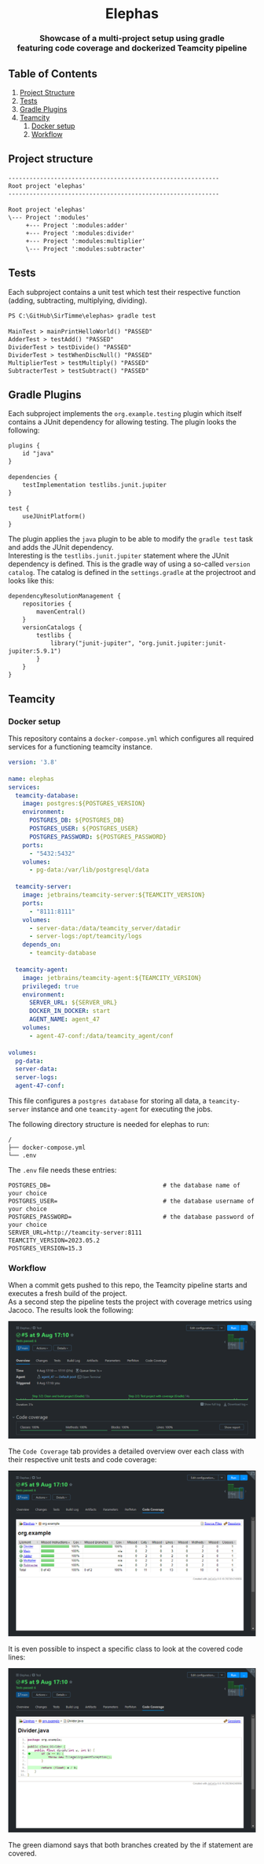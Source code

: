 <h1 align="center">Elephas</h1>

<h3 align="center">Showcase of a multi-project setup using gradle<br/>featuring code coverage and dockerized Teamcity pipeline</h3>

## Table of Contents
1. [Project Structure](#project-structure)
2. [Tests](#tests)
3. [Gradle Plugins](#gradle-plugins)
4. [Teamcity](#teamcity)
   1. [Docker setup](#docker-setup)
   2. [Workflow](#workflow)

## Project structure

````
------------------------------------------------------------
Root project 'elephas'
------------------------------------------------------------

Root project 'elephas'
\--- Project ':modules'
     +--- Project ':modules:adder'
     +--- Project ':modules:divider'
     +--- Project ':modules:multiplier'
     \--- Project ':modules:subtracter'
````

## Tests

Each subproject contains a unit test which test their respective function (adding, subtracting, multiplying, dividing).

```shell
PS C:\GitHub\SirTimme\elephas> gradle test

MainTest > mainPrintHelloWorld() "PASSED"
AdderTest > testAdd() "PASSED"
DividerTest > testDivide() "PASSED"
DividerTest > testWhenDiscNull() "PASSED"
MultiplierTest > testMultiply() "PASSED"
SubtracterTest > testSubtract() "PASSED"
```

## Gradle Plugins

Each subproject implements the `org.example.testing` plugin which itself contains a JUnit dependency for allowing testing.
The plugin looks the following:
```
plugins {
    id "java"
}

dependencies {
    testImplementation testlibs.junit.jupiter
}

test {
    useJUnitPlatform()
}
```

The plugin applies the `java` plugin to be able to modify the `gradle test` task and adds the JUnit dependency.\
Interesting is the `testlibs.junit.jupiter` statement where the JUnit dependency is defined. This is the gradle way of using a so-called `version catalog`.
The catalog is defined in the `settings.gradle` at the projectroot and looks like this:

```
dependencyResolutionManagement {
    repositories {
        mavenCentral()
    }
    versionCatalogs {
        testlibs {
            library("junit-jupiter", "org.junit.jupiter:junit-jupiter:5.9.1")
        }
    }
}
```

## Teamcity

### Docker setup

This repository contains a `docker-compose.yml` which configures all required services for a functioning teamcity instance.

```yaml
version: '3.8'

name: elephas
services:
  teamcity-database:
    image: postgres:${POSTGRES_VERSION}
    environment:
      POSTGRES_DB: ${POSTGRES_DB}
      POSTGRES_USER: ${POSTGRES_USER}
      POSTGRES_PASSWORD: ${POSTGRES_PASSWORD}
    ports:
      - "5432:5432"
    volumes:
      - pg-data:/var/lib/postgresql/data

  teamcity-server:
    image: jetbrains/teamcity-server:${TEAMCITY_VERSION}
    ports:
      - "8111:8111"
    volumes:
      - server-data:/data/teamcity_server/datadir
      - server-logs:/opt/teamcity/logs
    depends_on:
      - teamcity-database

  teamcity-agent:
    image: jetbrains/teamcity-agent:${TEAMCITY_VERSION}
    privileged: true
    environment:
      SERVER_URL: ${SERVER_URL}
      DOCKER_IN_DOCKER: start
      AGENT_NAME: agent_47
    volumes:
      - agent-47-conf:/data/teamcity_agent/conf

volumes:
  pg-data:
  server-data:
  server-logs:
  agent-47-conf:
```

This file configures a `postgres database` for storing all data, a `teamcity-server` instance and one `teamcity-agent` for executing the jobs.

The following directory structure is needed for elephas to run:
```
/
├── docker-compose.yml
└── .env
```

The `.env` file needs these entries:

```
POSTGRES_DB=                                # the database name of your choice
POSTGRES_USER=                              # the database username of your choice
POSTGRES_PASSWORD=                          # the database password of your choice
SERVER_URL=http://teamcity-server:8111
TEAMCITY_VERSION=2023.05.2
POSTGRES_VERSION=15.3
```

### Workflow

When a commit gets pushed to this repo, the Teamcity pipeline starts and executes a fresh build of the project.\
As a second step the pipeline tests the project with coverage metrics using Jacoco. The results look the following:

![teamcity-result-overview](src/main/resources/assets/teamcity-result.png)

The `Code Coverage` tab provides a detailed overview over each class with their respective unit tests and code coverage:

![teamcity-code-coverage-tab](src/main/resources/assets/teamcity-coverage-tab.png)

It is even possible to inspect a specific class to look at the covered code lines:

![teamcity-coverage-specific-class](src/main/resources/assets/teamcity-coverage-class.png)

The green diamond says that both branches created by the if statement are covered.
